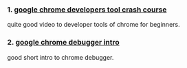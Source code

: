### 1. [google chrome developers tool crash course](https://www.youtube.com/watch?v=x4q86IjJFag)

quite good video to developer tools of chrome for beginners.

### 2. [google chrome debugger intro](https://www.youtube.com/watch?v=H0XScE08hy8)

good short intro to chrome debugger.
